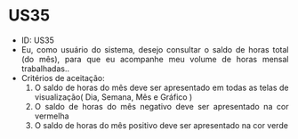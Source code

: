 # US35

<ul>
<li> ID: US35</li>
<li align="justify">Eu, como usuário do sistema, desejo consultar o saldo de horas total (do mês), para que eu acompanhe meu volume de horas mensal trabalhadas..</li>
<li align="justify"> Critérios de aceitação:
    <ol>
    <li> O saldo de horas do mês deve ser apresentado em todas as telas de visualização( Dia, Semana, Mês e Gráfico )</li>
    <li> O saldo de horas do mês negativo deve ser apresentado na cor vermelha</li>
    <li> O saldo de horas do mês positivo deve ser apresentado na cor verde</li>
    </ol>
</ul>